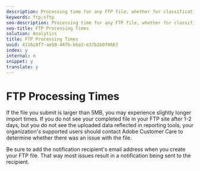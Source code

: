```yaml
---
description: Processing time for any FTP file, whether for classifications or Data Sources, is based on the number of files already in the processing queue and the size of your file.
keywords: ftp;sftp
seo-description: Processing time for any FTP file, whether for classifications or Data Sources, is based on the number of files already in the processing queue and the size of your file.
seo-title: FTP Processing Times
solution: Analytics
title: FTP Processing Times
uuid: 4116c8f7-ae50-44fb-b6a2-e37b2b0f0667
index: y
internal: n
snippet: y
translate: y
---
```


# FTP Processing Times

If the file you submit is larger than 5MB, you may experience slightly longer import times. If you do not see your completed file in your FTP site after 1-2 days, but you do not see the uploaded data reflected in reporting tools, your organization's supported users should contact Adobe Customer Care to determine whether there was an issue with the file. 

Be sure to add the notification recipient's email address when you create your FTP file. That way most issues result in a notification being sent to the recipient. 
